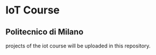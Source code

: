 # IoT Course
Politecnico di Milano
-

projects of the iot course will be uploaded in this repository. 
